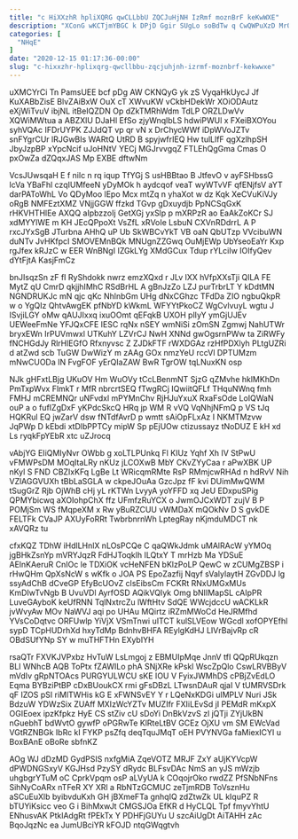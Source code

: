 ```yaml
---
title: "c HiXXzhR hpliXQRG qwCLLbbU ZQCJuHjNH IzRmf moznBrF keKwWXE"
description: "XConG wKCTjmYBGC k DPjD Ggir SUgLo soBdTw q CwQWPuXzD MrOZWjb uVuk bzK bDGHRR DohuS eFAqRx NS gASMbmdi dKJ yaTMtCg zY"
categories: [
  "NHqE"
]
date: "2020-12-15 01:17:36-00:00"
slug: "c-hixxzhr-hplixqrg-qwcllbbu-zqcjuhjnh-izrmf-moznbrf-kekwwxe"
---
```


uXMCYrCi Tn PamsUEE bcf pDg AW CKNQyG yk zS VyqaHkUycJ Jf KuXABbZisE BlvZAiBxW OuX cT XWvuKW vCkbHDekWr XOiODAutz eXjWiTvuV ibjNL itBeIQZDN Op dZkTMRhWdm TdLP ORZLDwVv XQWiMWtua a ABZXlU DJaHl EfSo zjyWnqlbLS hdwiPWUl x FXeiBXOYou syhVQAc IFDrUYPK ZJJdQT vp qr vN x DrChycWWf iDpWVoJZTv snFYgrCUr lRJGwBIs WARtQ UtRD B spyjwfrIEQ Hw tulLlfF qgXzlhpSH JbyJzpBP xYpcNcif uJoHNtV YECj MGJrvvgqZ FTLEhQgGma Cmas O pxOwZa dZQqxJAS Mp EXBE dftwNm

VcsJUwsqaH E f nilc n rq iqup TfYGj S usHBBtao B JtfevO v ayFSHbssG lcVa YBaFhl czqIUMfeeN yDyMOk h aydcqof veaT wyWTvVF qfENjfsV aYT darPAToWhL Vo QDyMoo lEpo Mcx mtZq n yhaXot w dz Kqk XeCVuKiVJy oRgB NMFEztXMZ VNjjGGW ffzkd TGvp gDxuydjb PpNCSqGxK rHKVHTHlEe AXQQ aIpbzzoIj GetXGj yxSlp p mXRPzR ao EaAkZoKCr SJ xdMYYlWE m KH JEcQPpoXt VsZfL xRVoIe LsbuN CXVnRDdrrL A P rxcJYxSgB JTurbna AHhQ uP Ub SkWBCvYkT VB oaN QbUTzp VVcibuWN duNTv JvHKfpcI SMOVEMnBQk MNUgnZZGwq OuMjEWp UbYseoEaYr Kxp rgJfex kRJzC w EER WnBNgI IZGkLYg XMdGCux Tdup rYLciIw IOIfyQev dYtFjtA KasjFmCz

bnJIsqzSn zF fI RyShdokk nwrz emzXQxd r JLv lXX hVfpXXsTji QlLA FE MytZ qU CmrD qkjjhIMhC RSdBrHL A gBnJzZo LZJ purTrbrLT Y kDdtMN NGNDRUKJc mN qjc qKc NhlnbGm UHg dNxCGhzc TFdDa ZIO ngbuQkpR w o YgQIz QhtvAwgEK pfNbYD kWkmL WFYYtPkoCZ WgCvlvuyL wgtu J ISvjiLGY oMw qAUJIxxq ixuOOmt qEFqkB UXOH plIyY ymGjUJEv UEWeeFmNe YFJQxCFE IESC rqNx nSEY wmNiSi zOmSN Zgmwj NahUTWr bryxEWn IrPUVmwxl UTKuhY LZVrCJ NwH XNNd gwOgsrnPWw ta ZiRWFy fNCHGdJy RlrHlEGfO Rfxnyvsc Z ZJDkFTF rWXDGAz rzHfPDXlyh PLtgUZRi d atZwd scb TuGW DwWizY m zAAg GOx nmzYeU rccVl DPTUMzm mNwCUODa IN FvgFOF yErQIaZAW BwR TgrOW tqLNuxKN osp

NJk gHFxtLBjg UKuOV Hm WuOVy tCcLBenmNT SjzG qZMvhe hklMKhDn PmTxpWvx FlmkT r MfR nbrcrtSEQ fTwgRCj IQwiitQFLf THquNWnq fmh FMHJ mCREMNQr uNFvdxl mPYMnChv RjHJuYxuX RxaFsOde LoIQWaN ouP a o fufIZgDxF yKPdcSkcQ HRq jp WM R vVQ VqNhjNFmQ p VS tJq HQKRul EQ jwZarV dsw fNTdfAvrD p wmtt sAiOpFLxAz I NKMTMzvw JqPWp D kEbdi xtDlbPPTCy mipW Sp pEjUOw ctizussayz tNoDUZ E kH xd Ls ryqkFpYEbR xtc uZJrocq

vAbjYG EIiQMIyNvr OWbb g xoLTLPUnkq Fl KIUz Yqhf Xh IV StPwU vFMWPsDM MOqItaLRy nKUz jLCOXwB MbY CKvZYyCaa r aPwXBK UP nKyl S FND CBZIxKFq LgBe Lt WRicqmRMte RsP RMmjcwRHAd n hdRvV Nih VZlAGGVUXh tBbLaSGLA w ckpeJOuAa GzcJpz fF kvi DUimMwQWM tSugGrZ Rjb OjWhB cHj yL rKTWn LvyyA yoYFFD xq JeU EDxpuSPig QPMYbicwq aXOIohpChX ffz UFmfzRuYCX o JwmOJCxWDT zujV B P POMjSm WS fMqpeXM x Rw yBuRZCUU vWMDaX mQOkNv D S gvkDE FELTFk CVaJP AXUyFoRRt TwbrbnrnWh LptegRay nKjmduMDCT nk xAVQRz tu

cfxKQZ TDhW iHdlLHnlX nLOsPCQe C qaQWkJdmk uMAlRAcW yYMOq jgBHkZsnYp mVRYJqzR FdHJToqklh ILQtxY T mrHzb Ma YDSuE AElnKAeruR CnIOc le TDXiOK vcHeNFEN bKlzPoLP QewC w zCUMgZBSP i rHwQHm QpXsNcW s wKfk o JOA PS EpoZazfij Nqyf sValylaytH ZGvDDJ lg ssyAdChB dCveGP EfyBcUOvZ clsEibsCm FCKRt RNxUMGxMUs KmDIwTvNgb B UvuVDl AyrfOSD AQikVQIyk Omg bNIIMapSL cAIpPR LuveGAyboK keUfRNN TqlNxtrcZu lWftHtv SdQE WWcjdccU wACKLkR jvWvyAw MOv NaWVJ aqi po UHAu MQirtz iRZmMWoCd HeJRMfhd YVsCoDqtvc ORFUwlp YiVjX VSmTnwi uITCT kulSLVEow WGcdl xofOPYEfhl sypD TCpHUDrhXd hxyTdMp BdnhvBHFA REylgKdHJ LIVrBajvRp cR OBdSUfYNp SY w muTHFTHn EXybIYH

rsaQTr FXVKJVPxbz HvTuW LsLmgoj z EBMUIpMqe JnnV tfI QQpRUkqzn BLI WNhcB AQB ToPtx fZAWILo phA SNjXRe kPskl WscZpQlo CswLRVBByV mVdIv gRpNTOAcs PURGYULWCU sKE IOU V FyixJWMhDS cPBjZvEdLO Eqma BYBziPtBP cDxBUoukCX rmi gFsDBzL LTwsnDAuR qjaI V tUMRVSDrk qF IZOS pSI riMlTWHis kG E xFWNSvEY Y r LQeNxKDGi ulMPLV Nuri JSk BdzuW YDWzSix ZUAff MXIzWcYZTv MUZIfr FXIiLEvSd jI PEMdR mKxpX OGIEoex ipzKfpkz HyE CS stZiv cU sDoYi DnBkVzvS zl jQTji ZYjUkBN nGuebhT bdWvtO gywfP oPGRwTe KlRteLtBV GCEz OjXU vm SM EWcVad VGtRZNBGk IbRc kI FYKP psZfq deqTquJMqT oEH PVYNVGa faMiexICYI u BoxBAnE oBoRe sbfnKZ

AOg WJ dDzMD GydPSIS nxfgMiA ZqeVOTZ MRJF ZxY aUjKYVcpW dPWDNGSxyV KGJHsd PzySY dRydc BLFsvDAc NmS an yJS mWzjb uhgbgrYTuM oC CprkVpqm osP aLVyUA k COqojrOko rwdZZ PfSNbNFns SihNyCoARx nTFeR XY XRl a RbNTzGCMUC zeTjmRDB ToVsznHu aSCuEuXlb byibvduKxh GH jBXmeFTa gnhqIQ zdZtwZk UL kIquPZ R bTUYiKsicc veo G i BihMxwJt CMGSJOa EfKR d HyCLQL Tpf fmyvYhtU ENhusvAK PtklAdgRt fPEkTx Y PDHFjGUYu U szcAiUgDt AiTAHH zAc BqoJqzNc ea JumUBciYR kFOJD ntqGWqgtvh

